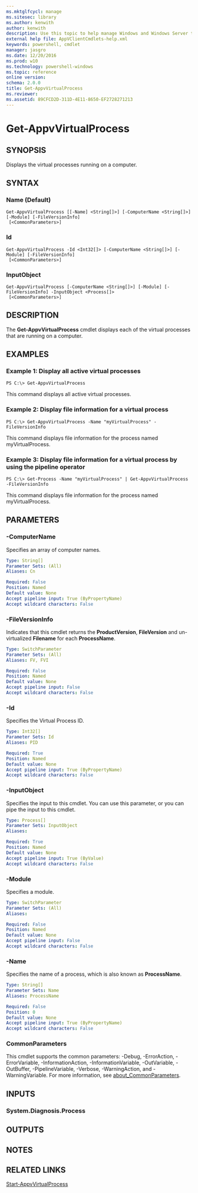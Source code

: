 ```yaml
---
ms.mktglfcycl: manage
ms.sitesec: library
ms.author: kenwith
author: kenwith
description: Use this topic to help manage Windows and Windows Server technologies with Windows PowerShell.
external help file: AppVClientCmdlets-help.xml
keywords: powershell, cmdlet
manager: jasgro
ms.date: 12/20/2016
ms.prod: w10
ms.technology: powershell-windows
ms.topic: reference
online version: 
schema: 2.0.0
title: Get-AppvVirtualProcess
ms.reviewer:
ms.assetid: 89CFCD2D-311D-4E11-8650-EF2728271213
---
```


# Get-AppvVirtualProcess

## SYNOPSIS
Displays the virtual processes running on a computer.

## SYNTAX

### Name (Default)
```
Get-AppvVirtualProcess [[-Name] <String[]>] [-ComputerName <String[]>] [-Module] [-FileVersionInfo]
 [<CommonParameters>]
```

### Id
```
Get-AppvVirtualProcess -Id <Int32[]> [-ComputerName <String[]>] [-Module] [-FileVersionInfo]
 [<CommonParameters>]
```

### InputObject
```
Get-AppvVirtualProcess [-ComputerName <String[]>] [-Module] [-FileVersionInfo] -InputObject <Process[]>
 [<CommonParameters>]
```

## DESCRIPTION
The **Get-AppvVirtualProcess** cmdlet displays each of the virtual processes that are running on a computer.

## EXAMPLES

### Example 1: Display all active virtual processes
```
PS C:\> Get-AppvVirtualProcess
```

This command displays all active virtual processes.

### Example 2: Display file information for a virtual process
```
PS C:\> Get-AppvVirtualProcess -Name "myVirtualProcess" -FileVersionInfo
```

This command displays file information for the process named myVirtualProcess.

### Example 3: Display file information for a virtual process by using the pipeline operator
```
PS C:\> Get-Process -Name "myVirtualProcess" | Get-AppvVirtualProcess -FileVersionInfo
```

This command displays file information for the process named myVirtualProcess.

## PARAMETERS

### -ComputerName
Specifies an array of computer names.

```yaml
Type: String[]
Parameter Sets: (All)
Aliases: Cn

Required: False
Position: Named
Default value: None
Accept pipeline input: True (ByPropertyName)
Accept wildcard characters: False
```

### -FileVersionInfo
Indicates that this cmdlet returns the **ProductVersion**, **FileVersion** and un-virtualized **Filename** for each **ProcessName**.

```yaml
Type: SwitchParameter
Parameter Sets: (All)
Aliases: FV, FVI

Required: False
Position: Named
Default value: None
Accept pipeline input: False
Accept wildcard characters: False
```

### -Id
Specifies the Virtual Process ID.

```yaml
Type: Int32[]
Parameter Sets: Id
Aliases: PID

Required: True
Position: Named
Default value: None
Accept pipeline input: True (ByPropertyName)
Accept wildcard characters: False
```

### -InputObject
Specifies the input to this cmdlet. 
You can use this parameter, or you can pipe the input to this cmdlet.

```yaml
Type: Process[]
Parameter Sets: InputObject
Aliases: 

Required: True
Position: Named
Default value: None
Accept pipeline input: True (ByValue)
Accept wildcard characters: False
```

### -Module
Specifies a module.

```yaml
Type: SwitchParameter
Parameter Sets: (All)
Aliases: 

Required: False
Position: Named
Default value: None
Accept pipeline input: False
Accept wildcard characters: False
```

### -Name
Specifies the name of a process, which is also known as **ProcessName**.

```yaml
Type: String[]
Parameter Sets: Name
Aliases: ProcessName

Required: False
Position: 0
Default value: None
Accept pipeline input: True (ByPropertyName)
Accept wildcard characters: False
```

### CommonParameters
This cmdlet supports the common parameters: -Debug, -ErrorAction, -ErrorVariable, -InformationAction, -InformationVariable, -OutVariable, -OutBuffer, -PipelineVariable, -Verbose, -WarningAction, and -WarningVariable. For more information, see [about_CommonParameters](http://go.microsoft.com/fwlink/?LinkID=113216).

## INPUTS

### System.Diagnosis.Process

## OUTPUTS

## NOTES

## RELATED LINKS

[Start-AppvVirtualProcess](./Start-AppvVirtualProcess.md)

